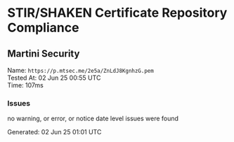 # STIR/SHAKEN Certificate Repository Compliance

## Martini Security

Name: `https://p.mtsec.me/2e5a/ZnLdJ8KgnhzG.pem`\
Tested At: 02 Jun 25 00:55 UTC\
Time: 107ms

### Issues

no warning, or error, or notice date level issues were found

Generated: 02 Jun 25 01:01 UTC
